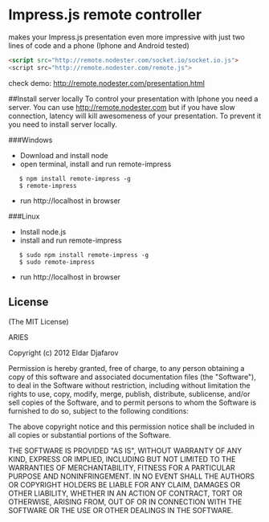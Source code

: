# Impress.js remote controller
makes your Impress.js presentation even more impressive with just two lines of code and a phone (Iphone and Android tested)

``` html
<script src="http://remote.nodester.com/socket.io/socket.io.js">
<script src="http://remote.nodester.com/remote.js">
```
check demo:
http://remote.nodester.com/presentation.html

##Install server locally
To control your presentation with Iphone you need a server. You can use http://remote.nodester.com but if you have slow connection, latency will kill awesomeness of your presentation. To prevent it you need to install server locally.

###Windows
* Download and install node
* open terminal, install and run remote-impress

```
   $ npm install remote-impress -g
   $ remote-impress
```
* run http://localhost in browser

###Linux
* Install node.js
* install and run remote-impress

```
   $ sudo npm install remote-impress -g
   $ sudo remote-impress
```   
* run http://localhost in browser

## License 

(The MIT License)

ARIES 

Copyright (c) 2012 Eldar Djafarov

Permission is hereby granted, free of charge, to any person
obtaining a copy of this software and associated documentation
files (the "Software"), to deal in the Software without
restriction, including without limitation the rights to use,
copy, modify, merge, publish, distribute, sublicense, and/or sell
copies of the Software, and to permit persons to whom the
Software is furnished to do so, subject to the following
conditions:

The above copyright notice and this permission notice shall be
included in all copies or substantial portions of the Software.

THE SOFTWARE IS PROVIDED "AS IS", WITHOUT WARRANTY OF ANY KIND,
EXPRESS OR IMPLIED, INCLUDING BUT NOT LIMITED TO THE WARRANTIES
OF MERCHANTABILITY, FITNESS FOR A PARTICULAR PURPOSE AND
NONINFRINGEMENT. IN NO EVENT SHALL THE AUTHORS OR COPYRIGHT
HOLDERS BE LIABLE FOR ANY CLAIM, DAMAGES OR OTHER LIABILITY,
WHETHER IN AN ACTION OF CONTRACT, TORT OR OTHERWISE, ARISING
FROM, OUT OF OR IN CONNECTION WITH THE SOFTWARE OR THE USE OR
OTHER DEALINGS IN THE SOFTWARE.


